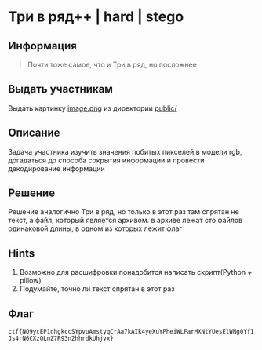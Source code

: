 # Три в ряд++ | hard | stego

## Информация

> Почти тоже самое, что и Три в ряд, но посложнее

## Выдать участникам

Выдать картинку [image.png](public/image.png) из директории [public/](public/)

## Описание

Задача участника изучить значения побитых пикселей в модели rgb, догадаться до способа сокрытия информации и провести декодирование информации

## Решение

Решение аналогично Три в ряд, но только в этот раз там спрятан не текст, а файл, который является архивом. в архиве лежат сто файлов одинаковой длины, в одном из которых лежит флаг

## Hints

1. Возможно для расшифровки понадобится написать скрипт(Python + pillow)
2. Подумайте, точно ли текст спрятан в этот раз

## Флаг

`ctf{NO9ycEP1dhgkccSYpvuAmstyqCrAa7kAIk4yeXuYPheiWLFarMXNtYUesElWNg0YfIJs4rN6CXzQLnZ7R93n2hhrdkUhjvx}`
